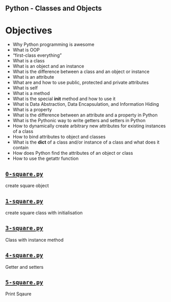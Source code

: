 ## Python - Classes and Objects
# Objectives
- Why Python programming is awesome
- What is OOP
- “first-class everything”
- What is a class
- What is an object and an instance
- What is the difference between a class and an object or instance
- What is an attribute
- What are and how to use public, protected and private attributes
- What is self
- What is a method
- What is the special __init__ method and how to use it
- What is Data Abstraction, Data Encapsulation, and Information Hiding
- What is a property
- What is the difference between an attribute and a property in Python
- What is the Pythonic way to write getters and setters in Python
- How to dynamically create arbitrary new attributes for existing instances of a class
- How to bind attributes to object and classes
- What is the __dict__ of a class and/or instance of a class and what does it contain
- How does Python find the attributes of an object or class
- How to use the getattr function


## [`0-square.py`](0-square.py)
create square object

## [`1-square.py`](1-square.py)
create square class with initialisation

## [`3-square.py`](3-square.py)
Class with instance method

## [`4-square.py`](4-square.py)
Getter and setters

## [`5-square.py`](5-square.py)
Print Sqaure
